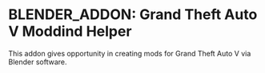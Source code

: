 # BLENDER_ADDON: Grand Theft Auto V Moddind Helper
This addon gives opportunity in creating mods for Grand Theft Auto V via Blender software.
